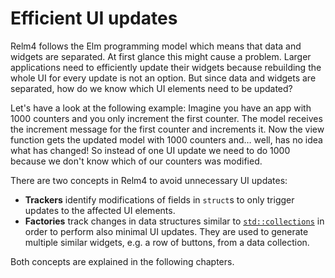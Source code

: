 # Efficient UI updates

Relm4 follows the Elm programming model which means that data and widgets are separated. At first glance this might cause a problem. Larger applications need to efficiently update their widgets because rebuilding the whole UI for every update is not an option. But since data and widgets are separated, how do we know which UI elements need to be updated?

Let's have a look at the following example: Imagine you have an app with 1000 counters and you only increment the first counter. The model receives the increment message for the first counter and increments it. Now the view function gets the updated model with 1000 counters and… well, has no idea what has changed! So instead of one UI update we need to do 1000 because we don't know which of our counters was modified.

There are two concepts in Relm4 to avoid unnecessary UI updates:

+ **Trackers** identify modifications of fields in `struct`s to only trigger updates to the affected UI elements.
+ **Factories** track changes in data structures similar to [`std::collections`](https://doc.rust-lang.org/std/collections/index.html) in order to perform also minimal UI updates. They are used to generate multiple similar widgets, e.g. a row of buttons, from a data collection.

Both concepts are explained in the following chapters.
